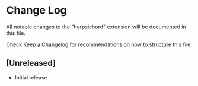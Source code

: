 # Change Log

All notable changes to the "harpsichord" extension will be documented in this file.

Check [Keep a Changelog](http://keepachangelog.com/) for recommendations on how to structure this file.

## [Unreleased]

- Initial release
